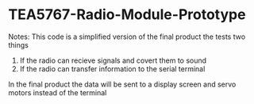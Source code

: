 # TEA5767-Radio-Module-Prototype

Notes:
  This code is a simplified version of the final product the tests two things
  1. If the radio can recieve signals and covert them to sound
  2. If the radio can transfer information to the serial terminal 
  
  In the final product the data will be sent to a display screen and servo motors instead of the terminal 

